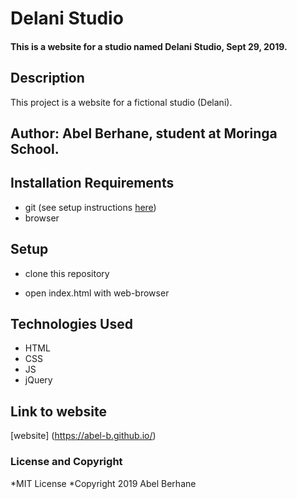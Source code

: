 # Delani Studio

#### This is a website for a studio named Delani Studio, Sept 29, 2019.

## Description

This project is a website for a fictional studio (Delani).

## Author: Abel Berhane, student at Moringa School.

## Installation Requirements

- git (see setup instructions [here](https://www.digitalocean.com/community/tutorials/how-to-contribute-to-open-source-getting-started-with-git))
- browser

## Setup

- clone this repository
  
- open index.html with web-browser

## Technologies Used

- HTML
- CSS
- JS
- jQuery

## Link to website

[website] (https://abel-b.github.io/)

### License and Copyright

*MIT License
*Copyright 2019 Abel Berhane